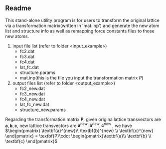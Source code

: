 ## Readme

This stand-alone utility program is for users to transform the original lattice via a transformation matrix(written in 'mat.inp') and generate the new atom list and structure info as well as remapping force constants files to those new atoms.

1. input file list (refer to folder <input_example>)
   - fc2.dat
   - fc3.dat
   - fc4.dat
   - lat_fc.dat
   - structure.params
   - mat.inp(this is the file you input the transformation matrix $P$)
2. output files list (refer to folder <output_example>)
   - fc2_new.dat
   - fc3_new.dat
   - fc4_new.dat
   - lat_fc_new.dat
   - structure_new.params

Regarding the transformation matrix $\textbf{P}$, given origina lattice transvectors are $\textbf{a},\textbf{b},\textbf{c}$, new lattice transvectors are $\textbf{a}^{new},\textbf{b}^{new},\textbf{c}^{new}$ , we have
$\begin{pmatrix}
\textbf{a}^{new}\\ \textbf{b}^{new} \\ \textbf{c}^{new}
\end{pmatrix} = \textbf{P}\cdot \begin{pmatrix}\textbf{a}\\ \textbf{b} \\ \textbf{c} \end{pmatrix}$
